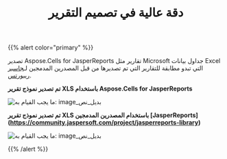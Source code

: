 ﻿---
title: دقة عالية في تصميم التقرير
type: docs
weight: 30
url: /ar/jasperreports/high-fidelity-to-the-report-design/
---
{{% alert color="primary" %}}

 تصدير Aspose.Cells for JasperReports تقارير مثل Microsoft جداول بيانات Excel التي تبدو مطابقة للتقارير التي تم تصديرها من قبل المصدرين المدمجين لـ[جاسبر ريبورتس](https://community.jaspersoft.com/project/jasperreports-library).

**تم تصدير نموذج تقرير XLS باستخدام Aspose.Cells for JasperReports** 

![ما يجب القيام به: image_بديل_نص](high-fidelity-to-the-report-design_1.png)

**تم تصدير نموذج تقرير XLS باستخدام المصدرين المدمجين [JasperReports] (https://community.jaspersoft.com/project/jasperreports-library)**

![ما يجب القيام به: image_بديل_نص](high-fidelity-to-the-report-design_2.png)

{{% /alert %}}
